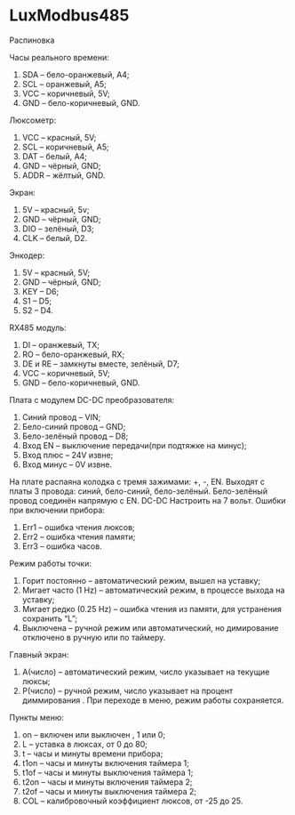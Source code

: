 # LuxModbus485
Распиновка

Часы реального времени:
1.	SDA – бело-оранжевый,  A4;
2.	SCL – оранжевый,  A5;
3.	VCC – коричневый,  5V;
4.	GND – бело-коричневый,  GND.

Люксометр: 
1.	VCC – красный,  5V;
2.	SCL – коричневый,  A5;
3.	DAT – белый,  A4;
4.	GND – чёрный,  GND;
5.	ADDR – жёлтый,  GND.
	
Экран:
1.	5V – красный,  5v;
2.	GND – чёрный, GND;
3.	DIO – зелёный,  D3;
4.	CLK – белый, D2.

Энкодер:
1.	5V – красный, 5V;
2.	GND – чёрный, GND;
3.	KEY – D6;
4.	S1 – D5;
5.	S2 – D4.

RX485 модуль:
1.	DI – оранжевый,  TX;
2.	RO – бело-оранжевый, RX;
3.	DE и RE – замкнуты вместе, зелёный,  D7;
4.	VCC – коричневый,  5V;
5.	GND – бело-коричневый,  GND.
	
Плата с модулем DC-DC преобразователя:
1.	Синий провод – VIN;
2.	Бело-синий провод –  GND;
3.	Бело-зелёный провод – D8;
4.	Вход EN – выключение передачи(при подтяжке на минус);
5.	Вход плюс – 24V извне;
6.	Вход минус – 0V извне.

На плате распаяна колодка с тремя зажимами: +, -, EN.  Выходят с платы 3 провода: синий, бело-синий, бело-зелёный. Бело-зелёный провод соединён напрямую с EN.  DC-DC Настроить на 7 вольт.
Ошибки при включении прибора: 
1.	Err1 – ошибка чтения люксов;
2.	Err2 – ошибка  чтения памяти;
3.	Err3 – ошибка часов.

Режим работы точки:
1.	Горит постоянно – автоматический режим, вышел на уставку;
2.	Мигает часто (1 Hz) – автоматический режим, в процессе выхода на уставку;
3.	Мигает редко (0.25 Hz) – ошибка чтения из памяти,  для устранения сохранить “L”;
4.	Выключена – ручной режим или автоматический, но димирование отключено в ручную или по таймеру.

Главный экран:
1.	A(число) – автоматический режим, число указывает на текущие люксы;
2.	P(число) – ручной режим, число указывает на процент диммирования .
При переходе в меню, режим работы сохраняется.

Пункты меню:
1.	on – включен или выключен ,  1 или 0;
2.	L – уставка в люксах,  от 0 до 80;
3.	t – часы и минуты времени прибора;
4.	t1on – часы и минуты включения таймера 1;
5.	t1of – часы и минуты выключения таймера 1;
6.	t2on – часы и минуты включения таймера 2;
7.	t2of – часы и минуты выключения таймера 2;
8.	COL – калибровочный коэффициент люксов, от -25 до 25.
